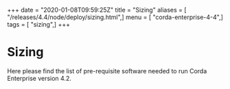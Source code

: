 +++
date = "2020-01-08T09:59:25Z"
title = "Sizing"
aliases = [ "/releases/4.4/node/deploy/sizing.html",]
menu = [ "corda-enterprise-4-4",]
tags = [ "sizing",]
+++


# Sizing

Here please find the list of pre-requisite software needed to run Corda Enterprise version 4.2.



